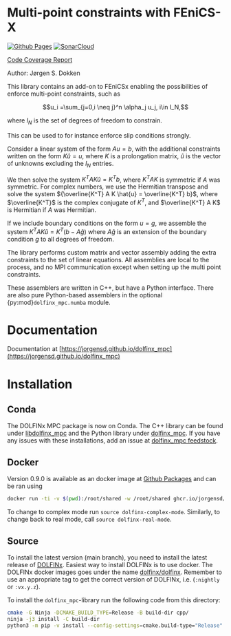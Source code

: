 # Multi-point constraints with FEniCS-X
[![Github Pages](https://github.com/jorgensd/dolfinx_mpc/actions/workflows/deploy-pages.yml/badge.svg?branch=main)](https://github.com/jorgensd/dolfinx_mpc/actions/workflows/deploy-pages.yml)
[![SonarCloud](https://sonarcloud.io/images/project_badges/sonarcloud-orange.svg)](https://sonarcloud.io/summary/new_code?id=jorgensd_dolfinx_mpc)

[Code Coverage Report](https://jsdokken.com/dolfinx_mpc/code-coverage-report/index.html)

Author: Jørgen S. Dokken

This library contains an add-on to FEniCSx enabling the possibilities
of enforce multi-point constraints, such as 

$$u_i =\sum_{j=0,i \neq j}^n \alpha_j u_j, i\in I_N,$$

where $I_N$ is the set of degrees of freedom to constrain.

This can be used to for instance enforce slip conditions strongly.

Consider a linear system of the form 
$Au=b$, with the additional constraints written on the form ${K\hat{u}=u}$, where $K$ is a prolongation matrix, $\hat{u}$ is the vector of unknowns excluding the $I_N$ entries. 

We then solve the system 
${K^T A K \hat{u} = K^T b}$, where $K^T A K$ is symmetric if $A$ was symmetric.
For complex numbers, we use the Hermitian transpose and solve the system ${\overline{K^T} A K \hat{u} = \overline{K^T} b}$, where $\overline{K^T}$ is the complex conjugate of $K^T$, and $\overline{K^T} A K$ is Hermitian if $A$ was Hermitian.

If we include boundary conditions on the form $u=g$, we 
assemble the system
${K^TAK\hat{u} = K^T(b-A\hat{g})}$ where ${A\hat{g}}$ is an extension of the boundary condition $g$ to all degrees of freedom.

The library performs custom matrix and vector assembly adding the extra constraints to the set of linear equations.
All assemblies are local to the process, and no MPI communication except when setting up the multi point constraints.

These assemblers are written in C++, but have a Python interface.
There are also pure Python-based assemblers in the optional {py:mod}`dolfinx_mpc.numba` module.

# Documentation
Documentation at [https://jorgensd.github.io/dolfinx_mpc](https://jorgensd.github.io/dolfinx_mpc)

# Installation

## Conda
The DOLFINx MPC package is now on Conda.
The C++ library can be found under [libdolfinx_mpc](https://anaconda.org/conda-forge/libdolfinx_mpc) and the Python library under
[dolfinx_mpc](https://anaconda.org/conda-forge/dolfinx_mpc). If you have any issues with these installations, add an issue at [dolfinx_mpc feedstock](https://github.com/conda-forge/dolfinx_mpc-feedstock).

## Docker

Version 0.9.0 is available as an docker image at [Github Packages](https://github.com/jorgensd/dolfinx_mpc/pkgs/container/dolfinx_mpc)
and can be ran using
```bash
docker run -ti -v $(pwd):/root/shared -w /root/shared ghcr.io/jorgensd/dolfinx_mpc:v0.9.0
```
To change to complex mode run `source dolfinx-complex-mode`.
Similarly, to change back to real mode, call `source dolfinx-real-mode`.

## Source

To install the latest version (main branch), you need to install the latest release of [DOLFINx](https://github.com/FEniCS/dolfinx).
Easiest way to install DOLFINx is to use docker. The DOLFINx docker images goes under the name [dolfinx/dolfinx](https://hub.docker.com/r/dolfinx/dolfinx).
Remember to use an appropriate tag to get the correct version of DOLFINx, i.e. (`:nightly` or `:vx.y.z`).

To install the `dolfinx_mpc`-library run the following code from this directory:
```bash
cmake -G Ninja -DCMAKE_BUILD_TYPE=Release -B build-dir cpp/
ninja -j3 install -C build-dir
python3 -m pip -v install --config-settings=cmake.build-type="Release" --no-build-isolation ./python -U
```

